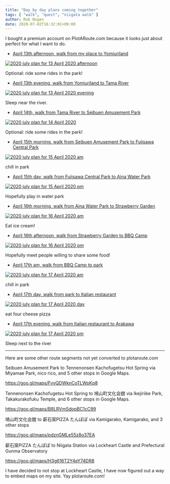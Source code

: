 ```yaml
---
title: "Day by day plans coming together"
tags: [ "walk", "quest", "niigata walk" ]
author: Rob Nugen
date: 2020-07-02T16:32:01+09:00
---
```


I bought a premium account on PlotARoute.com because it looks just about perfect for what I want to do.

* [April 13th afternoon, walk from my place to Yomiuriland](https://www.plotaroute.com/route/1189743?units=km)

[![2020 july plan for 13 April 2020 afternoon](//b.robnugen.com/quests/walk-to-niigata/2020/route_plans/as-of-july/thumbs/2020_july_plan_for_13_April_2020_afternoon.png)](https://www.plotaroute.com/route/1189743?units=km)

Optional: ride some rides in the park!

* [April 13th evening, walk from Yomiuriland to Tama River](https://www.plotaroute.com/route/1189775?units=km)

[![2020 july plan for 13 April 2020 evening](//b.robnugen.com/quests/walk-to-niigata/2020/route_plans/as-of-july/thumbs/2020_july_plan_for_13_April_2020_evening.png)](https://www.plotaroute.com/route/1189775?units=km)

Sleep near the river.

* [April 14th, walk from Tama River to Seibuen Amusement Park](https://www.plotaroute.com/route/1189801?units=km)

[![2020 july plan for 14 April 2020](//b.robnugen.com/quests/walk-to-niigata/2020/route_plans/as-of-july/thumbs/2020_july_plan_for_14_April_2020.png)](https://www.plotaroute.com/route/1189801?units=km)

Optional: ride some rides in the park!

* [April 15th morning, walk from Seibuen Amusement Park to Fujisawa Central Park](https://www.plotaroute.com/route/1189816?units=km)

[![2020 july plan for 15 April 2020 am](//b.robnugen.com/quests/walk-to-niigata/2020/route_plans/as-of-july/thumbs/2020_july_plan_for_15_April_2020_am.png)](https://www.plotaroute.com/route/1189816?units=km)

chill in park

* [April 15th day, walk from Fujisawa Central Park to Aina Water Park](https://www.plotaroute.com/route/1189817?units=km)

[![2020 july plan for 15 April 2020 pm](//b.robnugen.com/quests/walk-to-niigata/2020/route_plans/as-of-july/thumbs/2020_july_plan_for_15_April_2020_pm.png)](https://www.plotaroute.com/route/1189817?units=km)

Hopefully play in water park

* [April 16th morning, walk from Aina Water Park to Strawberry Garden](https://www.plotaroute.com/route/1191394?units=km)

[![2020 july plan for 16 April 2020 am](//b.robnugen.com/quests/walk-to-niigata/2020/route_plans/as-of-july/thumbs/2020_july_plan_for_16_April_2020_am.png)](https://www.plotaroute.com/route/1191394?units=km)

Eat ice cream!

* [April 16th afternoon, walk from Strawberry Garden to BBQ Camp](https://www.plotaroute.com/route/1191395?units=km)

[![2020 july plan for 16 April 2020 pm](//b.robnugen.com/quests/walk-to-niigata/2020/route_plans/as-of-july/thumbs/2020_july_plan_for_16_April_2020_pm.png)](https://www.plotaroute.com/route/1191395?units=km)

Hopefully meet people willing to share some food!

* [April 17th am, walk from BBQ Camp to park](https://www.plotaroute.com/route/1191456?units=km)

[![2020 july plan for 17 April 2020 am](//b.robnugen.com/quests/walk-to-niigata/2020/route_plans/as-of-july/thumbs/2020_july_plan_for_17_April_2020_am.png)](https://www.plotaroute.com/route/1191456?units=km)

chill in park

* [April 17th day, walk from park to Italian restaurant](https://www.plotaroute.com/route/1191457?units=km)

[![2020 july plan for 17 April 2020 day](//b.robnugen.com/quests/walk-to-niigata/2020/route_plans/as-of-july/thumbs/2020_july_plan_for_17_April_2020_day.png)](https://www.plotaroute.com/route/1191457?units=km)

eat four cheese pizza

* [April 17th evening, walk from Italian restaurant to Arakawa](https://www.plotaroute.com/route/1191458?units=km)

[![2020 july plan for 17 April 2020 pm](//b.robnugen.com/quests/walk-to-niigata/2020/route_plans/as-of-july/thumbs/2020_july_plan_for_17_April_2020_pm.png)](https://www.plotaroute.com/route/1191458?units=km)

Sleep next to the river

- - - -


Here are some other route segments not yet converted to plotaroute.com


Seibuen Amusement Park to Tennenonsen Kachofugetsu Hot Spring via
Miyamae Park, nico rico, and 5 other stops in Google Maps.

https://goo.gl/maps/FvvQDWknCoTLWpKp8

Tennenonsen Kachofugetsu Hot Spring to 鳩山町文化会舘 via Ikejiriike
Park, Takakurakofuku Temple, and 6 other stops in Google Maps.

https://goo.gl/maps/B8LRVmSdopBC1cC99

鳩山町文化会舘 to 薪石窯PIZZA たんぽぽ via Kamigarako, Kamigarako, and
3 other stops

https://goo.gl/maps/pdznGMLe55z8o37EA

薪石窯PIZZA たんぽぽ to Niigata Station via Lockheart Castle and
Prefectural Gunma Observatory

https://goo.gl/maps/H3g616T2Y4eY74DR8

I have decided to not stop at Lockheart Castle, I have now
figured out a way to embed maps on my site. Yay plotaroute.com!
